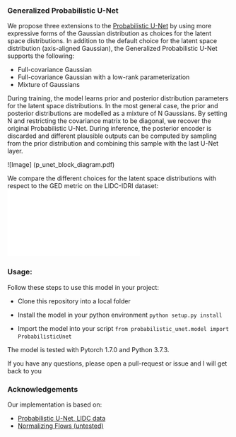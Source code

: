 ### Generalized Probabilistic U-Net

We propose three extensions to the [Probabilistic U-Net](https://proceedings.neurips.cc/paper/2018/hash/473447ac58e1cd7e96172575f48dca3b-Abstract.html) by using more expressive forms of the Gaussian distribution as choices for the latent space distributions. In addition to the default choice for the latent space distribution (axis-aligned Gaussian), the Generalized Probabilistic U-Net supports the following:
* Full-covariance Gaussian
* Full-covariance Gaussian with a low-rank parameterization
* Mixture of Gaussians

During training, the model learns prior and posterior distribution parameters for the latent space distributions. In the most general case, the prior and posterior distributions are modelled as a mixture of N Gaussians. By setting N and restricting the covariance matrix to be diagonal, we recover the original Probabilistic U-Net. During inference, the posterior encoder is discarded and different plausible outputs can be computed by sampling from the prior distribution and combining this sample with the last U-Net layer.

![Image] (p_unet_block_diagram.pdf)

We compare the different choices for the latent space distributions with respect to the GED metric on the LIDC-IDRI dataset:
![Image](ged_16_samples.pdf)

 ### Usage:
 Follow these steps to use this model in your project:
 
 * Clone this repository into a local folder 
 
 * Install the model in your python environment
   `python setup.py install`
 
 * Import the model into your script
   `from probabilistic_unet.model import ProbabilisticUnet`

The model is tested with Pytorch 1.7.0 and Python 3.7.3.

 If you have any questions, please open a pull-request or issue and I will get back to you
 
### Acknowledgements

Our implementation is based on:
* [Probabilistic U-Net, LIDC data](https://github.com/stefanknegt/Probabilistic-Unet-Pytorch)
* [Normalizing Flows (untested)](https://github.com/raghavian/cFlow)
